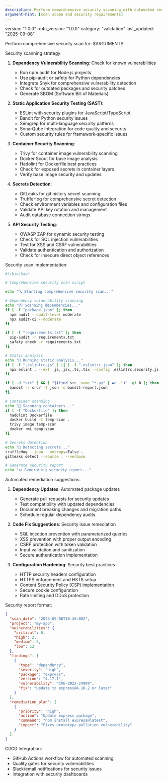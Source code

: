 ```yaml
---
description: Perform comprehensive security scanning with automated remediation suggestions
argument-hint: [scan scope and security requirements]
---
```

version: "1.0.0"
re4c_version: "1.0.0"
category: "validation"
last_updated: "2025-09-08"

Perform comprehensive security scan for: $ARGUMENTS

Security scanning strategy:
1. **Dependency Vulnerability Scanning**: Check for known vulnerabilities
   - Run npm audit for Node.js projects
   - Use pip-audit or safety for Python dependencies
   - Integrate Snyk for comprehensive vulnerability detection
   - Check for outdated packages and security patches
   - Generate SBOM (Software Bill of Materials)

2. **Static Application Security Testing (SAST)**:
   - ESLint with security plugins for JavaScript/TypeScript
   - Bandit for Python security issues
   - Semgrep for multi-language security patterns
   - SonarQube integration for code quality and security
   - Custom security rules for framework-specific issues

3. **Container Security Scanning**:
   - Trivy for container image vulnerability scanning
   - Docker Scout for base image analysis
   - Hadolint for Dockerfile best practices
   - Check for exposed secrets in container layers
   - Verify base image security and updates

4. **Secrets Detection**:
   - GitLeaks for git history secret scanning
   - TruffleHog for comprehensive secret detection
   - Check environment variables and configuration files
   - Validate API key rotation and management
   - Audit database connection strings

5. **API Security Testing**:
   - OWASP ZAP for dynamic security testing
   - Check for SQL injection vulnerabilities
   - Test for XSS and CSRF vulnerabilities
   - Validate authentication and authorization
   - Check for insecure direct object references

Security scan implementation:

```bash
#!/bin/bash

# Comprehensive security scan script

echo "🔍 Starting comprehensive security scan..."

# Dependency vulnerability scanning
echo "📦 Scanning dependencies..."
if [ -f "package.json" ]; then
  npm audit --audit-level moderate
  npx audit-ci --moderate
fi

if [ -f "requirements.txt" ]; then
  pip-audit -r requirements.txt
  safety check -r requirements.txt
fi

# Static analysis
echo "🔎 Running static analysis..."
if [ -f ".eslintrc.js" ] || [ -f ".eslintrc.json" ]; then
  npx eslint . --ext .js,.jsx,.ts,.tsx --config .eslintrc.security.js
fi

if [ -d "src" ] && [ "$(find src -name "*.py" | wc -l)" -gt 0 ]; then
  bandit -r src/ -f json -o bandit-report.json
fi

# Container scanning
echo "🐳 Scanning containers..."
if [ -f "Dockerfile" ]; then
  hadolint Dockerfile
  docker build -t temp-scan .
  trivy image temp-scan
  docker rmi temp-scan
fi

# Secrets detection
echo "🔐 Detecting secrets..."
truffleHog --json --entropy=False .
gitleaks detect --source . --verbose

# Generate security report
echo "📊 Generating security report..."
```

Automated remediation suggestions:
1. **Dependency Updates**: Automated package updates
   - Generate pull requests for security updates
   - Test compatibility with updated dependencies
   - Document breaking changes and migration paths
   - Schedule regular dependency audits

2. **Code Fix Suggestions**: Security issue remediation
   - SQL injection prevention with parameterized queries
   - XSS prevention with proper output encoding
   - CSRF protection with token validation
   - Input validation and sanitization
   - Secure authentication implementation

3. **Configuration Hardening**: Security best practices
   - HTTP security headers configuration
   - HTTPS enforcement and HSTS setup
   - Content Security Policy (CSP) implementation
   - Secure cookie configuration
   - Rate limiting and DDoS protection

Security report format:

```json
{
  "scan_date": "2025-09-08T10:30:00Z",
  "project": "my-app",
  "vulnerabilities": {
    "critical": 0,
    "high": 2,
    "medium": 5,
    "low": 12
  },
  "findings": [
    {
      "type": "dependency",
      "severity": "high",
      "package": "express",
      "version": "4.17.1",
      "vulnerability": "CVE-2022-24999",
      "fix": "Update to express@4.18.2 or later"
    }
  ],
  "remediation_plan": [
    {
      "priority": "high",
      "action": "Update express package",
      "command": "npm install express@latest",
      "impact": "Fixes prototype pollution vulnerability"
    }
  ]
}
```

CI/CD Integration:
- GitHub Actions workflow for automated scanning
- Quality gates for security vulnerabilities
- Slack/email notifications for security issues
- Integration with security dashboards
